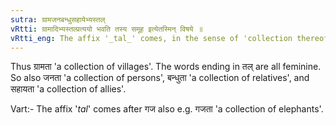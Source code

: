 ```yaml
---
sutra: ग्रामजनबन्धुसहायेभ्यस्तल्
vRtti: ग्रामादिभ्यस्तल्प्रत्ययो भवति तस्य समूह इत्येतस्मिन् विषये ॥
vRtti_eng: The affix '_tal_' comes, in the sense of 'collection thereof', after the words '_grama_', '_jana_', '_bandhu_' and '_sahaya_'.
---
```

Thus ग्रामता 'a collection of villages'. The words ending in तल् are all feminine. So also जनता 'a collection of persons', बन्धुता 'a collection of relatives', and सहायता 'a collection of allies'.

Vart:- The affix '_tal_' comes after गज also e.g. गजता 'a collection of elephants'.
